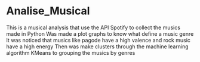 # Analise_Musical
This is a musical analysis that use the API Spotify to collect the musics made in Python
Was made a plot graphs to know what define a music genre
It was noticed that musics like pagode have a high valence and rock music have a high energy
Then was make clusters through the machine learning algorithm KMeans to grouping the musics by genres
